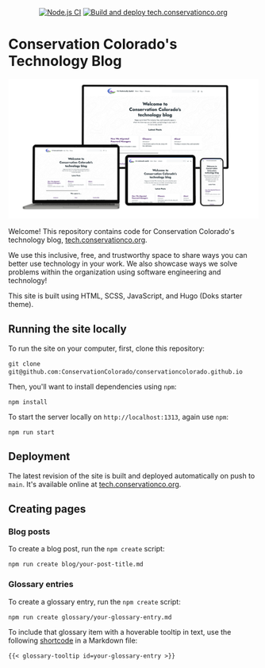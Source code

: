 <div align="center">

[![Node.js CI](https://github.com/ConservationColorado/conservationcolorado.github.io/actions/workflows/node.js-ci.yml/badge.svg)](https://github.com/ConservationColorado/conservationcolorado.github.io/actions/workflows/node.js-ci.yml)
[![Build and deploy tech.conservationco.org](https://github.com/ConservationColorado/conservationcolorado.github.io/actions/workflows/hugo-build-and-deploy.yml/badge.svg)](https://github.com/ConservationColorado/conservationcolorado.github.io/actions/workflows/hugo-build-and-deploy.yml)

</div>

# Conservation Colorado's Technology Blog

<div align="center">

<img src="docs/light-theme-preview.png" alt="Image preview of tech.conservationco.org open on multiple devices">

</div>

Welcome! This repository contains code for Conservation Colorado's technology blog,
[tech.conservationco.org](https://tech.conservationco.org).

We use this inclusive, free, and trustworthy space to share ways you can better use technology in your work.
We also showcase ways we solve problems within the organization using software engineering and technology!

This site is built using HTML, SCSS, JavaScript, and Hugo (Doks starter theme).

## Running the site locally

To run the site on your computer, first, clone this repository:

```shell
git clone git@github.com:ConservationColorado/conservationcolorado.github.io
```

Then, you'll want to install dependencies using `npm`:

```shell
npm install
```

To start the server locally on `http://localhost:1313`, again use `npm`:

```shell
npm run start
```

## Deployment

The latest revision of the site is built and deployed automatically on push to `main`. It's available online at
[tech.conservationco.org](https://tech.conservationco.org).

## Creating pages

### Blog posts

To create a blog post, run the `npm create` script:

```shell
npm run create blog/your-post-title.md
```

### Glossary entries

To create a glossary entry, run the `npm create` script:

```shell
npm run create glossary/your-glossary-entry.md
```

To include that glossary item with a hoverable tooltip in text, use the following 
[shortcode](https://gohugo.io/content-management/shortcodes/) in a Markdown file:

```golang
{{< glossary-tooltip id=your-glossary-entry >}}
```
